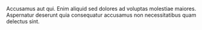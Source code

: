 Accusamus aut qui.
Enim aliquid sed dolores ad voluptas molestiae maiores.
Aspernatur deserunt quia consequatur accusamus non necessitatibus quam delectus sint.